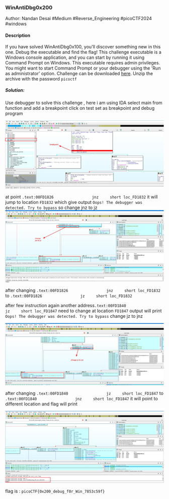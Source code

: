 ### WinAntiDbg0x200

Author: Nandan Desai
#Medium #Reverse_Engineering #picoCTF2024 #windows
#### Description

If you have solved WinAntiDbg0x100, you'll discover something new in this one. Debug the executable and find the flag! This challenge executable is a Windows console application, and you can start by running it using Command Prompt on Windows. This executable requires admin privileges. You might want to start Command Prompt or your debugger using the 'Run as administrator' option. Challenge can be downloaded [here](https://artifacts.picoctf.net/c_titan/147/WinAntiDbg0x200.zip). Unzip the archive with the password `picoctf`

##### Solution:
Use debugger to solve this challenge , here i am using IDA 
select main from function and add a breakpoint click on  test  set as breakpoint and debug program

![](WinAntiDbg0x200/add_breakpoint.jpg)

at point  `.text:00FD1826                 jnz     short loc_FD1832`
it will jump to location `FD1832` which give output `Oops! The debugger was detected. Try to bypass`
so change jnz to jz
![](../../Medium/WinAntiDbg0x200/chnage_jnz_tojz_oops_message.jpg)

after changing `.text:00FD1826                 jnz     short loc_FD1832`
to `.text:00FD1826                 jz     short loc_FD1832`

after few instruction again  another address`.text:00FD1840                 jz     short loc_FD1847` need to change
at location `FD1847` output will print `Oops! The debugger was detected. Try to bypass`
change jz to jnz

![](WinAntiDbg0x200/chnage_jz_tojnz_oops_message_again.jpg)

after changing `.text:00FD1840                 jz     short loc_FD1847`
to `.text:00FD1840                 jnz     short loc_FD1847`
it will point to different location and flag will print

![](WinAntiDbg0x200/flag_output.jpg)

flag is : `picoCTF{0x200_debug_f0r_Win_7853c59f}`
